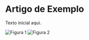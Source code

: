 # Artigo de Exemplo
Texto inicial aqui.

![Figura 1](imagens/figura1.png)
![Figura 2](imagens/figura2.png)
